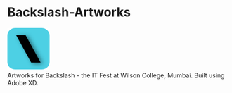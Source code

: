 # Backslash-Artworks
<img src="https://github.com/Denzil31/Backslash-Artworks/blob/master/Icon.png" height="96" width="96"><br>
Artworks for Backslash - the IT Fest at Wilson College, Mumbai.
Built using Adobe XD.

